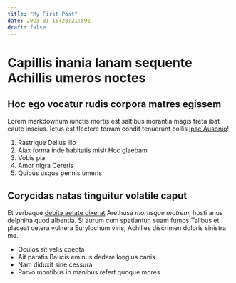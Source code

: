 ```yaml
---
title: "My First Post"
date: 2023-01-16T20:21:59Z
draft: false
---
```

# Capillis inania lanam sequente Achillis umeros noctes

## Hoc ego vocatur rudis corpora matres egissem

Lorem markdownum iunctis mortis est saltibus morantia magis freta ibat caute
inscius. Ictus est flectere terram condit tenuerunt collis [ipse
Ausonio](http://nonquos.net/)!

1. Rastrique Delius illo
2. Aiax forma inde habitatis misit Hoc glaebam
3. Vobis pia
4. Amor nigra Cereris
5. Quibus usque pennis umeris

## Corycidas natas tinguitur volatile caput

Et verbaque [debita aetate dixerat](http://quod.io/) Arethusa *mortisque
matrem*, hosti anus delphina quod albentia. Si aurum cum spatiantur, suam fumos
Talibus et placeat cetera vulnera Eurylochum viris; Achilles discrimen doloris
sinistra me.

- Oculos sit velis coepta
- Ait paratis Baucis eminus dedere longius canis
- Nam diduxit sine cessura
- Parvo montibus in manibus refert quoque mores
